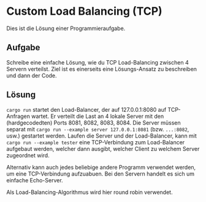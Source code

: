 # Custom Load Balancing (TCP)
Dies ist die Lösung einer Programmieraufgabe.

## Aufgabe
Schreibe eine einfache Lösung, wie du TCP Load-Balancing zwischen 4 Servern verteilst.
Ziel ist es einerseits eine Lösungs-Ansatz zu beschreiben und dann der Code.

## Lösung
`cargo run` startet den Load-Balancer, der auf 127.0.0.1:8080 auf TCP-Anfragen wartet.
Er verteilt die Last an 4 lokale Server mit den (hardgecodedten) Ports 8081, 8082, 8083, 8084.
Die Server müssen separat mit `cargo run --example server 127.0.0.1:8081` (bzw. `...:8082`, usw.) gestartet werden.
Laufen die Server und der Load-Balancer, kann mit `cargo run --example tester` eine TCP-Verbindung zum Load-Balancer aufgebaut werden,
welcher dann ausgibt, welcher Client zu welchem Server zugeordnet wird.

Alternativ kann auch jedes beliebige andere Programm verwendet werden, um eine TCP-Verbindung aufzuabuen.
Bei den Servern handelt es sich um einfache Echo-Server.

Als Load-Balancing-Algorithmus wird hier round robin verwendet.
